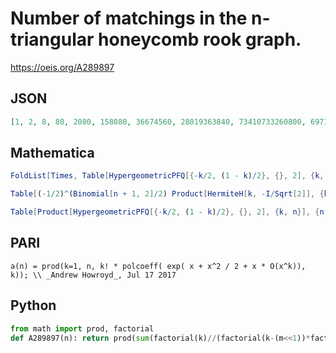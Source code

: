 # Number of matchings in the n\-triangular honeycomb rook graph\.
https://oeis.org/A289897
## JSON
```JSON
[1, 2, 8, 80, 2080, 158080, 36674560, 28019363840, 73410733260800, 697108323044556800, 24883978699398499532800, 3487539382678098506520985600, 1982680089210029713351206397542400, 4739557099654791829171791869197156352000]
```
## Mathematica
```Mathematica
FoldList[Times, Table[HypergeometricPFQ[{-k/2, (1 - k)/2}, {}, 2], {k, 20}]] (* _Eric W. Weisstein_, Jul 19 2017 *)
```
```Mathematica
Table[(-1/2)^(Binomial[n + 1, 2]/2) Product[HermiteH[k, -I/Sqrt[2]], {k, n}], {n, 20}] (* _Eric W. Weisstein_, Jul 19 2017 *)
```
```Mathematica
Table[Product[HypergeometricPFQ[{-k/2, (1 - k)/2}, {}, 2], {k, n}], {n, 20}] (* _Eric W. Weisstein_, Jul 19 2017 *)
```
## PARI
```PARI
a(n) = prod(k=1, n, k! * polcoeff( exp( x + x^2 / 2 + x * O(x^k)), k)); \\ _Andrew Howroyd_, Jul 17 2017
```
## Python
```Python
from math import prod, factorial
def A289897(n): return prod(sum(factorial(k)//(factorial(k-(m<<1))*factorial(m)*(1<<m)) for m in range((k>>1)+1)) for k in range(1,n+1)) # _Chai Wah Wu_, Aug 31 2023
```
